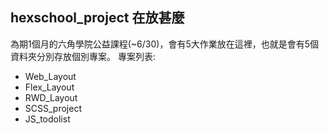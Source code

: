 ## hexschool_project 在放甚麼

為期1個月的六角學院公益課程(~6/30)，會有5大作業放在這裡，也就是會有5個資料夾分別存放個別專案。
專案列表:
+ Web_Layout
+ Flex_Layout
+ RWD_Layout
+ SCSS_project
+ JS_todolist
